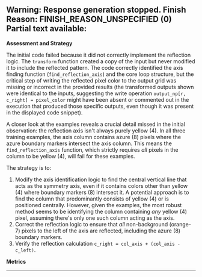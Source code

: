 Warning: Response generation stopped. Finish Reason: FINISH_REASON_UNSPECIFIED (0)
Partial text available:
---
**Assessment and Strategy**

The initial code failed because it did not correctly implement the reflection logic. The `transform` function created a copy of the input but never modified it to include the reflected pattern. The code correctly identified the axis finding function (`find_reflection_axis`) and the core loop structure, but the critical step of writing the reflected pixel color to the output grid was missing or incorrect in the provided results (the transformed outputs shown were identical to the inputs, suggesting the write operation `output_np[r, c_right] = pixel_color` might have been absent or commented out in the execution that produced those specific outputs, even though it was present in the displayed code snippet).

A closer look at the examples reveals a crucial detail missed in the initial observation: the reflection axis isn't always purely yellow (4). In all three training examples, the axis column contains azure (8) pixels where the azure boundary markers intersect the axis column. This means the `find_reflection_axis` function, which strictly requires *all* pixels in the column to be yellow (4), will fail for these examples.

The strategy is to:
1.  Modify the axis identification logic to find the central vertical line that acts as the symmetry axis, even if it contains colors other than yellow (4) where boundary markers (8) intersect it. A potential approach is to find the column that predominantly consists of yellow (4) or is positioned centrally. However, given the examples, the most robust method seems to be identifying the column containing *any* yellow (4) pixel, assuming there's only one such column acting as the axis.
2.  Correct the reflection logic to ensure that *all* non-background (orange-7) pixels to the left of the axis are reflected, including the azure (8) boundary markers.
3.  Verify the reflection calculation `c_right = col_axis + (col_axis - c_left)`.

**Metrics**

---

